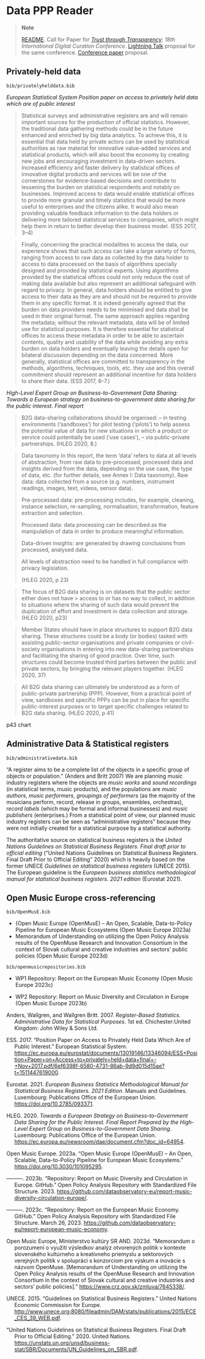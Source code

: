 # Data PPP Reader

<div>

> **Note**
>
> [README](). Call for Paper for [*Trust through
> Transparency*](https://www.dcc.ac.uk/events/idcc24)*: 18th
> International Digital Curation Conference*. [Lightning
> Talk](https://music.dataobservatory.eu/documents/open_music_europe/data-to-policy/Lightning-talk.html)
> proposal for the same conference. [Conference
> paper](https://music.dataobservatory.eu/documents/open_music_europe/data-to-policy/IDCC_CfP.html)
> proposal.

</div>

## Privately-held data

`bib/privatelyhelddata.bib`

*European Statistical System Position paper on access to privately held
data which are of public interest*

> Statistical surveys and administrative registers are and will remain
> important sources for the production of official statistics. However,
> the traditional data gathering methods could be in the future enhanced
> and enriched by big data analytics. To achieve this, it is essential
> that data held by private actors can be used by statistical
> authorities as raw material for innovative value-added services and
> statistical products, which will also boost the economy by creating
> new jobs and encouraging investment in data-driven sectors. Increased
> efficiency and faster delivery by statistical offices of innovative
> digital products and services will be one of the cornerstones for
> evidence-based decisions and contribute to lessening the burden on
> statistical respondents and notably on businesses. Improved access to
> data would enable statistical offices to provide more granular and
> timely statistics that would be more useful to enterprises and the
> citizens alike. It would also mean providing valuable feedback
> information to the data holders or delivering more tailored
> statistical services to companies, which might help them in return to
> better develop their business model. (ESS 2017, 3–4)

> Finally, concerning the practical modalities to access the data, our
> experience shows that such access can take a large variety of forms,
> ranging from access to raw data as collected by the data holder to
> access to data processed on the basis of algorithms specially designed
> and provided by statistical experts. Using algorithms provided by the
> statistical offices could not only reduce the cost of making data
> available but also represent an additional safeguard with regard to
> privacy. In general, data holders should be entitled to give access to
> their data as they are and should not be required to provide them in
> any specific format. It is indeed generally agreed that the burden on
> data providers needs to be minimised and data shall be used in their
> original format. The same approach applies regarding the metadata;
> without the relevant metadata, data will be of limited use for
> statistical purposes. It is therefore essential for statistical
> offices to access these metadata in order to be able to ascertain
> contents, quality and usability of the data while avoiding any extra
> burden on data holders and eventually leaving the details open for
> bilateral discussion depending on the data concerned. More generally,
> statistical offices are committed to transparency in the methods,
> algorithms, techniques, tools, etc. they use and this overall
> commitment should represent an additional incentive for data holders
> to share their data. (ESS 2017, 6–7.)

*High-Level Expert Group on Business-to-Government Data Sharing: Towards
a European strategy on business-to-government data sharing for the
public interest. Final report*

> B2G data-sharing collaborations should be organised: – in testing
> environments (‘sandboxes’) for pilot testing (‘pilots’) to help assess
> the potential value of data for new situations in which a product or
> service could potentially be used (‘use cases’), – via public-private
> partnerships. (HLEG 2020, 8.)

> Data taxonomy In this report, the term ‘data’ refers to data at all
> levels of abstraction, from raw data to pre-processed, processed data
> and insights derived from the data, depending on the use case, the
> type of data, etc. (for further details, see Annex I: Data taxonomy).
> Raw data: data collected from a source (e.g. numbers, instrument
> readings, images, text, videos, sensor data).
>
> Pre-processed data: pre-processing includes, for example, cleaning,
> instance selection, re-sampling, normalisation, transformation,
> feature extraction and selection.
>
> Processed data: data processing can be described as the manipulation
> of data in order to produce meaningful information.
>
> Data-driven insights: are generated by drawing conclusions from
> processed, analysed data.
>
> All levels of abstraction need to be handled in full compliance with
> privacy legislation.
>
> (HLEG 2020, p 23)

> The focus of B2G data sharing is on datasets that the public sector
> either does not have \> access to or has no way to collect, in
> addition to situations where the sharing of such data would prevent
> the duplication of effort and investment in data collection and
> storage. (HLEG 2020, p23)

> Member States should have in place structures to support B2G data
> sharing. These structures could be a body (or bodies) tasked with
> assisting public-sector organisations and private companies or
> civil-society organisations in entering into new data-sharing
> partnerships and facilitating the sharing of good practice. Over time,
> such structures could become trusted third parties between the public
> and private sectors, by bringing the relevant players together. (HLEG
> 2020, 37)

> All B2G data sharing can ultimately be understood as a form of
> public-private partnership (PPP). However, from a practical point of
> view, sandboxes and specific PPPs can be put in place for specific
> public-interest purposes or to target specific challenges related to
> B2G data sharing. (HLEG 2020, p 41)

p43 chart

## Administrative Data & Statistical registers

`bib/administrativedata.bib`

“A register aims to be a complete list of the objects in a specific
group of objects or population.” (Anders and Britt 2007) We are planning
music industry registers where the objects are *music works* and *sound
recordings* (in statistical terms, music products), and the populations
are *music authors*, *music performers*, *groupings of performers* (as
the majority of the musicians perform, record, release in groups,
ensembles, orchestras), *record labels* (which may be formal and
informal businesses) and *music publishers* (enterprises.) From a
statistical point of view, our planned music industry registers can be
seen as “administrative registers” because they were not initially
created for a statistical purpose by a statistical authority.

The authoritative source on statistical business registers is the
*United Nations Guidelines on Statistical Business Registers. Final
draft prior to official editing* (“United Nations Guidelines on
Statistical Business Registers. Final Draft Prior to Official Editing”
2020) which is heavily based on the former UNECE *Guidelines on
statistical business registers* (UNECE 2015). The European guideline is
the *European business statistics methodological manual for statistical
business registers. 2021 edition* (Eurostat 2021).

## Open Music Europe cross-referencing

`bib/OpenMusE.bib`

- {Open Music Europe (OpenMusE) – An Open, Scalable, Data-to-Policy
  Pipeline for European Music Ecosystems (Open Music Europe 2023a)
- Memorandum of Understanding on utilizing the Open Policy Analysis
  results of the OpenMuse Research and Innovation Consortium in the
  context of Slovak cultural and creative industries and sectors’ public
  policies (Open Music Europe 2023d)

`bib/openmusicrepositories.bib`

- WP1 Repository: Report on the European Music Economy (Open Music
  Europe 2023c)

- WP2 Repository: Report on Music Diversity and Circulation in Europe
  (Open Music Europe 2023b)

<div id="refs" class="references csl-bib-body hanging-indent">

<div id="ref-anders_register-based_2007" class="csl-entry">

Anders, Wallgren, and Wallgren Britt. 2007. *Register-Based Statistics.
Administrative Data for Statistical Purposes*. 1st ed. Chichester:United
Kingdom: John Wiley & Sons Ltd.

</div>

<div id="ref-ess_position_privately_held_2017" class="csl-entry">

ESS. 2017. “Position Paper on Access to Privately Held Data Which Are of
Public Interest.” European Statistical System.
<https://ec.europa.eu/eurostat/documents/13019146/13346094/ESS+Position+Paper+on+Access+to+privately+held+data+final+-+Nov+2017.pdf/6ef6398f-6580-4731-86ab-9d9d015d15ae?t=1511447619000>.

</div>

<div id="ref-eurostat_sbr_manual_2021" class="csl-entry">

Eurostat. 2021. *European Business Statistics Methodological Manual for
Statistical Business Registers. 2021 Edition*. Manuals and Guidelines.
Luxembourg: Publications Office of the European Union.
<https://doi.org/10.2785/093371>.

</div>

<div id="ref-hleg_towards_b2g_data_2020" class="csl-entry">

HLEG. 2020. *Towards a European Strategy on Business-to-Government Data
Sharing for the Public Interest. Final Report Prepared by the High-Level
Expert Group on Business-to-Government Data Sharing*. Luxembourg:
Publications Office of the European Union.
<https://ec.europa.eu/newsroom/dae/document.cfm?doc_id=64954>.

</div>

<div id="ref-openmuse_2023" class="csl-entry">

Open Music Europe. 2023a. “<span class="nocase">Open Music Europe
(OpenMusE) – An Open, Scalable, Data-to-Policy Pipeline for European
Music Ecosystems</span>.” <https://doi.org/10.3030/101095295>.

</div>

<div id="ref-open_music_europe_diversity_repository" class="csl-entry">

———. 2023b. “Repository: Report on Music Diversity and Circulation in
Europe. GitHub.” Open Policy Analysis Repository with Standardized File
Structure. 2023.
<https://github.com/dataobservatory-eu/report-music-diversity-circulation-europe/>.

</div>

<div id="ref-open_music_europe_economy_repository" class="csl-entry">

———. 2023c. “Repository: Report on the European Music Economy. GitHub.”
Open Policy Analysis Repository with Standardized File Structure. March
26, 2023.
<https://github.com/dataobservatory-eu/report-european-music-economy>.

</div>

<div id="ref-open_music_europe_sk_mou_2023" class="csl-entry">

Open Music Europe, Ministerstvo kultúry SR AND. 2023d. “Memorandum o
porozumení o využití výsledkov analýz otvorených politík v kontexte
slovenského kultúrneho a kreatívneho priemyslu a sektorových verejných
politík v spolupráci s konzorciom pre výskum a inovácie s názvom
OpenMuse. \[Memorandum of Understanding on utilizing the Open Policy
Analysis results of the OpenMuse Research and Innovation Consortium in
the context of Slovak cultural and creative industries and sectors’
public policies\].” <https://www.crz.gov.sk/zmluva/7645338/>.

</div>

<div id="ref-unece_sbr_guidelines_2015" class="csl-entry">

UNECE. 2015. “Guidelines on Statistical Business Registers.” United
Nations Economic Commission for Europe.
<http://www.unece.org:8080/fileadmin/DAM/stats/publications/2015/ECE_CES_39_WEB.pdf>.

</div>

<div id="ref-un_sbr_guidelines_2020" class="csl-entry">

“United Nations Guidelines on Statistical Business Registers. Final
Draft Prior to Official Editing.” 2020. United Nations.
<https://unstats.un.org/unsd/business-stat/SBR/Documents/UN_Guidelines_on_SBR.pdf>.

</div>

</div>
